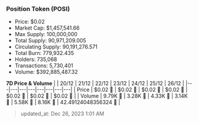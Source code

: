 
  ### Position Token (POSI)
  - Price: $0.02
  - Market Cap: $1,457,541.66
  - Max Supply: 100,000,000
  - Total Supply: 90,971,209.005
  - Circulating Supply: 90,191,276.571
  - Total Burn: 779,932.435
  - Holders: 735,068
  - Transactions: 5,730,401
  - Volume: $392,885,487.32

  **7D Price & Volume**
  | | 20&#x2F;12 | 21&#x2F;12 | 22&#x2F;12 | 23&#x2F;12 | 24&#x2F;12 | 25&#x2F;12 | 26&#x2F;12 |
  |---|---|---|---|---|---|---|---|
  | Price | $0.02 🔻 | $0.02 🚀 | $0.02 🔻 | $0.02 🔻 | $0.02 🔻 | $0.02 🚀 | $0.02 🔻 |
  | Volume | 9.79K 🚀 | 3.28K 🔻 | 4.33K 🚀 | 3.14K 🔻 | 5.58K 🚀 | 8.16K 🚀 | 42.49124048356324 🔻 |

  > updated_at: Dec 26, 2023 1:01 AM
